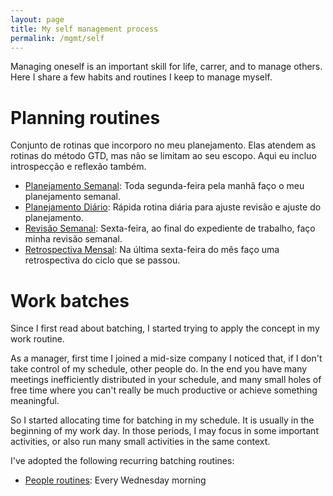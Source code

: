 ```yaml
---
layout: page
title: My self management process
permalink: /mgmt/self
---
```


Managing oneself is an important skill for life, carrer, and to manage others. Here I share a few habits and routines I keep to manage myself.

# Planning routines

Conjunto de rotinas que incorporo no meu planejamento. Elas atendem as rotinas do método GTD, mas não se limitam ao seu escopo. Aqui eu incluo introspecção e reflexão também.

- [Planejamento Semanal](./weekly-planning): Toda segunda-feira pela manhã faço o meu planejamento semanal.
- [Planejamento Diário](./daily-planning): Rápida rotina diária para ajuste revisão e ajuste do planejamento.
- [Revisão Semanal](./weekly-retro): Sexta-feira, ao final do expediente de trabalho, faço minha revisão semanal.
- [Retrospectiva Mensal](./monthly-retro): Na última sexta-feira do mês faço uma retrospectiva do ciclo que se passou.

# Work batches

Since I first read about batching, I started trying to apply the concept in my work routine.

As a manager, first time I joined a mid-size company I noticed that, if I don't take control of my schedule, other people do. In the end you have many meetings inefficiently distributed in your schedule, and many small holes of free time where you can't really be much productive or achieve something meaningful.

So I started allocating time for batching in my schedule. It is usually in the beginning of my work day. In those periods, I may focus in some important activities, or also run many small activities in the same context.

I've adopted the following recurring batching routines:

- [People routines](../people-routines): Every Wednesday morning